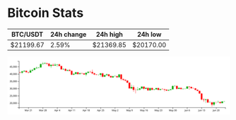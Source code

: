 # Bitcoin Stats

BTC/USDT|24h change|24h high|24h low|
|---|---|---|---|
|$21199.67|2.59%|$21369.85|$20170.00|

<img src="./chart.svg">
